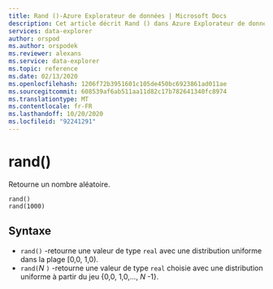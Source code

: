 ```yaml
---
title: Rand ()-Azure Explorateur de données | Microsoft Docs
description: Cet article décrit Rand () dans Azure Explorateur de données.
services: data-explorer
author: orspod
ms.author: orspodek
ms.reviewer: alexans
ms.service: data-explorer
ms.topic: reference
ms.date: 02/13/2020
ms.openlocfilehash: 1206f72b3951601c105de450bc6923861ad011ae
ms.sourcegitcommit: 608539af6ab511aa11d82c17b782641340fc8974
ms.translationtype: MT
ms.contentlocale: fr-FR
ms.lasthandoff: 10/20/2020
ms.locfileid: "92241291"
---
```

# <a name="rand"></a>rand()

Retourne un nombre aléatoire.

```kusto
rand()
rand(1000)
```

## <a name="syntax"></a>Syntaxe

* `rand()` -retourne une valeur de type `real` avec une distribution uniforme dans la plage [0,0, 1,0).
* `rand(`*N* `)` -retourne une valeur de type `real` choisie avec une distribution uniforme à partir du jeu {0,0, 1,0,..., *N* -1}.